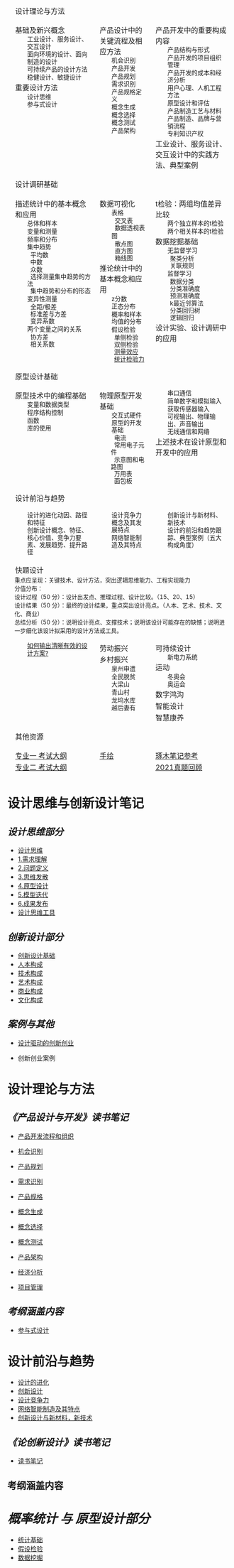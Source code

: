 <style>
  tr.row {
    display: table-row;
    vertical-align: top;
    border-color: inherit;
  }

  .mainpagediv {
    font-size: 85%;
    line-height: 1.2em;
    margin-left: 2em;
    width: auto;
  }

  .mainpagetable p {
    margin: 0.1em;
  }

  .mainpagetable tr.row td:first-child {
    padding-left: 1em;
  }

  .mainpagetable tr.row td {
    padding: 0.5em;
  }
  td {
    display: table-cell;
    vertical-align: inherit;
  }
  tr {
    display: table-row;
    vertical-align: inherit;
    border-color: inherit;
  }
  div {
    display: block;
  }
  p {
    display: block;
    margin-block-start: 1em;
    margin-block-end: 1em;
    margin-inline-start: 0px;
    margin-inline-end: 0px;
  }
  table {
    display: table;
    border-collapse: separate;
    border-width: 0px;
    box-sizing: border-box;
    text-indent: initial;
    border-spacing: 2px;
    -webkit-border-horizontal-spacing: 0px;
    -webkit-border-vertical-spacing: 0px;
  }
  tbody {
    display: table-row-group;
    vertical-align: middle;
    border-color: inherit;
  }
</style>
<table class="mainpagetable">
  <tr class="row">
    <td colspan="3">
      <p><span>设计理论与方法</span></p>
    </td>
  </tr>
  <tr class="row">
    <td>
      <p>基础及新兴概念</p>
      <div class="mainpagediv">
        <p>工业设计、服务设计、交互设计</p>
        <p>面向环境的设计、面向制造的设计</p>
        <p>可持续产品的设计方法</p>
        <p>稳健设计、敏捷设计</p>
      </div>
      <p>重要设计方法</p>
      <div class="mainpagediv">
        <p>设计思维</p>
        <p>参与式设计</p>
      </div>
    </td>
    <td>
      <p>产品设计中的关键流程及相应方法</p>
      <div class="mainpagediv">
        <p>机会识别</p>
        <p>产品开发</p>
        <p>产品规划</p>
        <p>需求识别</p>
        <p>产品规格定义</p>
        <p>概念生成</p>
        <p>概念选择</p>
        <p>概念测试</p>
        <p>产品架构</p>
      </div>
    </td>
    <td>
      <p>产品开发中的重要构成内容</p>
      <div class="mainpagediv">
        <p>产品结构与形式</p>
        <p>产品开发的项目组织管理</p>
        <p>产品开发的成本和经济分析</p>
        <p>用户心理、人机工程方法</p>
        <p>原型设计和评估</p>
        <p>产品制造工艺与材料</p>
        <p>产品制造、品牌与营销流程</p>
        <p>专利知识产权</p>
      </div>
      <p>工业设计、服务设计、交互设计中的实践方法、典型案例</p>
    </td>
  </tr>
  <tr class="row">
    <td colspan="3">
      <p><span>设计调研基础</span></p>
    </td>
  </tr>
  <tr class="row">
    <td>
      <p>描述统计中的基本概念和应用</p>
      <div class="mainpagediv">
        <p>总体和样本</p>
        <p>变量和测量</p>
        <p>频率和分布</p>
        <p>集中趋势</p>
        <p>
          &nbsp;&nbsp;平均数<br />
          &nbsp;&nbsp;中数<br />
          &nbsp;&nbsp;众数<br />
          &nbsp;&nbsp;选择测量集中趋势的方法<br />
          &nbsp;&nbsp;集中趋势和分布的形态<br />
        </p>
        <p>变异性测量</p>
        <p>
          &nbsp;&nbsp;全距/极差<br />
          &nbsp;&nbsp;标准差与方差<br />
          &nbsp;&nbsp;变异系数<br />
        </p>
        <p>两个变量之间的关系</p>
        <p>
          &nbsp;&nbsp;协方差<br />
          &nbsp;&nbsp;相关系数<br />
        </p>
      </div>
    </td>
    <td>
      <p>数据可视化</p>
      <div class="mainpagediv">
        <p>表格</p>
        <p>
          &nbsp;&nbsp;交叉表<br />
          &nbsp;&nbsp;数据透视表<br />
        </p>
        <p>图</p>
        <p>
          &nbsp;&nbsp;散点图<br />
          &nbsp;&nbsp;直方图<br />
          &nbsp;&nbsp;箱线图<br />
        </p>
      </div>
      <p>推论统计中的基本概念和应用</p>
      <div class="mainpagediv">
        <p>z分数</p>
        <p>正态分布</p>
        <p>概率和样本均值的分布</p>
        <p>假设检验</p>
        &nbsp;&nbsp;单侧检验<br />
        &nbsp;&nbsp;双侧检验<br />
        &nbsp;&nbsp;<a href="./设计调研基础/测量效应.md">测量效应</a><br />
        &nbsp;&nbsp;<a href="./设计调研基础/测量检验力.md">统计检验力</a><br />
      </div>
    </td>
    <td>
      <p>t检验：两组均值差异比较</p>
      <div class="mainpagediv">
        <p>两个独立样本的t检验</p>
        <p>两个相关样本的t检验</p>
      </div>
      <p>数据挖掘基础</p>
      <div class="mainpagediv">
        <p>无监督学习</p>
        &nbsp;&nbsp;聚类分析<br />
        &nbsp;&nbsp;关联规则<br />
        <p>监督学习</p>
        &nbsp;&nbsp;数据分类<br />
        &nbsp;&nbsp;分类准确度<br />
        &nbsp;&nbsp;预测准确度<br />
        &nbsp;&nbsp;k最近邻算法<br />
        &nbsp;&nbsp;分类回归树<br />
        &nbsp;&nbsp;逻辑回归<br />
      </div>
      <p>设计实验、设计调研中的应用</p>
    </td>
  </tr>
  <tr class="row">
    <td colspan="3">
      <p><span>原型设计基础</span></p>
    </td>
  </tr>
  <tr class="row">
    <td>
      <p>原型技术中的编程基础</p>
      <div class="mainpagediv">
        <p>变量和数据类型</p>
        <p>程序结构控制</p>
        <p>函数</p>
        <p>库的使用</p>
      </div>
    </td>
    <td>
      <p>物理原型开发基础</p>
      <div class="mainpagediv">
        <p>交互式硬件原型的开发基础</p>
        &nbsp;&nbsp;电流<br />
        &nbsp;&nbsp;常用电子元件<br />
        &nbsp;&nbsp;示意图和电路图<br />
        &nbsp;&nbsp;万用表<br />
        &nbsp;&nbsp;面包板<br />
      </div>
    </td>
    <td>
      <div class="mainpagediv">
        <p>串口通信</p>
        <p>简单数字和模拟输入</p>
        <p>获取传感器输入</p>
        <p>可视输出、物理输出、声音输出</p>
        <p>无线通信和网络</p>
      </div>
      <p>上述技术在设计原型和开发中的应用</p>
    </td>
  </tr>
  <tr class="row">
    <td colspan="3">
      <p><span>设计前沿与趋势</span></p>
    </td>
  </tr>
  <tr class="row">
    <td>
      <div class="mainpagediv">
        <p>设计的进化动因、路径和特征</p>
        <p>创新设计概念、特征、核心价值、竞争力要素、发展趋势、提升路径</p>
      </div>
    </td>
    <td>
      <div class="mainpagediv">
        <p>设计竞争力概念及其发展特点</p>
        <p>网络智能制造及其特点</p>
      </div>
    </td>
    <td>
      <div class="mainpagediv">
        <p>创新设计与新材料、新技术</p>
        <p>设计的前沿和趋势跟踪、典型案例（五大构成角度）</p>
      </div>
    </td>
  </tr>
  <tr class="row">
    <td colspan="3">
      <p><span>快题设计</span></p>
      <span style="font-size: 0.8em">
        重点应呈现：关键技术、设计方法，突出逻辑思维能力、工程实现能力<br>
        分值分布：<br>
        设计过程（50 分）：设计出发点、推理过程、设计比较。（15、20、15）<br>
        设计结果（50 分）：最终的设计结果，重点突出设计亮点。（人本、艺术、技术、文化、商业）<br>
        总结分析（50 分）：说明设计亮点、支撑技术；说明该设计可能存在的缺憾；说明进一步细化该设计拟采用的设计方法或工具。<br>
      </span>
    </td>
  </tr>
  <tr class="row">
    <td>
      <div class="mainpagediv">
        <p><a href="https://isux.tencent.com/articles/systematic-thinking.html">如何输出清晰有效的设计方案?</a></p>
      </div>
    </td>
    <td>
      <p><a>劳动振兴</a></p>
      <p><a>乡村振兴</a></p>
      <div class="mainpagediv">
        <p>泉州申遗</p>
        <p>全民脱贫</p>
        <p>大梁山</p>
        <p>青山村</p>
        <p>龙坞水库</p>
        <p>越后妻有</p>
      </div>
    </td>
    <td>
      <p><a>可持续设计</a></p>
      <div class="mainpagediv">
        <p>新电力系统</p>
      </div>
      <p><a>运动</a></p>
      <div class="mainpagediv">
        <p>冬奥会</p>
        <p>奥运会</p>
      </div>
      <p><a>数字鸿沟</a></p>
      <p><a>智能设计</a></p>
      <p><a>智慧康养</a></p>
    </td>
  </tr>
  <tr class="row">
    <td colspan="3">
      <p><span>其他资源</span></p>
    </td>
  </tr>
  <tr class="row">
    <td>
      <p>
        <a href="/api/file/pdf/337%20⼯业设计⼯程考试范围说明.pdf"
          >专业一 考试大纲</a
        >
      </p>
      <p>
        <a
          href="http://www.idi.zju.edu.cn/wp-content/uploads/2020/09/ee69f1f95f50f1a7233756d4e97fd4a4.pdf"
          >专业二 考试大纲</a
        >
      </p>
    </td>
    <td>
      <p><a href="./从零开始的手绘/">手绘</a></p>
    </td>
    <td>
      <p>
        <a
          href="https://sdue6c.yuque.com/books/share/1a397abc-c9c8-438c-b19c-14b415de1261"
          >琢木笔记参考</a
        >
      </p>
      <p>
        <a href="https://mp.weixin.qq.com/s/0y_0zIT9Y5enxNb2NLBaGg"
          >2021真题回顾</a
        >
      </p>
    </td>
  </tr>
</table>

# 设计思维与创新设计笔记

## _设计思维部分_

- [设计思维](./设计思维与创新设计/设计思维.md)
- [1.需求理解](./设计思维与创新设计/1.需求理解.md)
- [2.问题定义](./设计思维与创新设计/2.问题定义.md)
- [3.思维发散](./设计思维与创新设计/3.思维发散.md)
- [4.原型设计](./设计思维与创新设计/4.原型设计.md)
- [5.模型迭代](./设计思维与创新设计/5.模型迭代.md)
- [6.成果发布](./设计思维与创新设计/6.成果发布.md)
- [设计思维工具](./设计思维与创新设计/设计思维工具.md)

## _创新设计部分_

- [创新设计基础](./设计思维与创新设计/创新设计基础.md)
- [人本构成](./设计思维与创新设计/7.人本构成.md)
- [技术构成](./设计思维与创新设计/8.技术构成.md)
- [艺术构成](./设计思维与创新设计/9.艺术构成.md)
- [商业构成](./设计思维与创新设计/10.商业构成.md)
- [文化构成](./设计思维与创新设计/11.文化构成.md)

## _案例与其他_

- [设计驱动的创新创业](./设计思维与创新设计/设计驱动的创新创业.md)

- 创新创业案例

# 设计理论与方法

## _《产品设计与开发》读书笔记_

- [产品开发流程和组织](./产品设计与开发/0.开发流程和组织.md)

- [机会识别](./产品设计与开发/1.机会识别.md)
- [产品规划](./产品设计与开发/2.产品规划.md)
- [需求识别](./产品设计与开发/3.需求识别.md)
- [产品规格](./产品设计与开发/4.产品规格.md)
- [概念生成](./产品设计与开发/5.概念生成.md)
- [概念选择](./产品设计与开发/6.概念选择.md)
- [概念测试](./产品设计与开发/7.概念测试.md)
- [产品架构](./产品设计与开发/8.产品架构.md)

- [经济分析](./产品设计与开发/18.产品开发项目的经济分析.md)
- [项目管理](./产品设计与开发/19.产品开发项目管理.md)

## _考纲涵盖内容_

- [参与式设计](./设计理论与方法/参与式设计.md)

# 设计前沿与趋势

- [设计的进化](./设计前沿与创新设计理论/设计的进化.md)
- [创新设计](./设计前沿与创新设计理论/创新设计.md)
- [设计竞争力](./设计前沿与创新设计理论/设计竞争力.md)
- [网络智能制造及其特点](./设计前沿与创新设计理论/网络智能制造.md)
- [创新设计与新材料，新技术](./设计前沿与创新设计理论/新材料技术.md)

## _《论创新设计》读书笔记_

- [读书笔记](../阅读笔记/论创新设计/)

## 考纲涵盖内容

# _概率统计 与 原型设计部分_

- [统计基础](./设计调研基础/统计基础.md)
- [假设检验](./设计调研基础/假设检验.md)
- [数据挖掘](./设计调研基础/数据挖掘概要.md)
